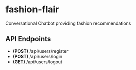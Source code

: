 # fashion-flair

Conversational Chatbot providing fashion recommendations

## API Endpoints

-   **(POST)** /api/users/register
-   **(POST)** /api/users/login
-   **(GET)** /api/users/logout
